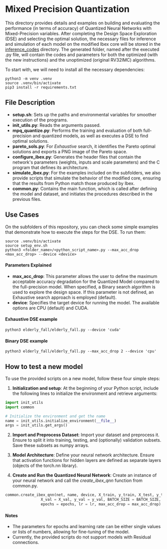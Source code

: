 # Mixed Precision Quantization

This directory provides details and examples on building and evaluating the performance (in terms of accuracy) of Quantized Neural Networks with Mixed-Precision variables. After completing the Design Space Exploration (DSE) and selecting the optimal solution, the necessary files for inference and simulation of each model on the modified Ibex core will be stored in the [inference_codes](https://github.com/alexmr09/Mixed-precision-Neural-Networks-on-RISC-V-Cores/tree/main/inference_codes) directory. The generated folder, named after the executed .py file, will contain the codes and parameters for both the optimized (with the new instructions) and the unoptimized (original RV32IMC) algorithms.

To start with, we will need to install all the necessary dependencies:

```
python3 -m venv .venv
source .venv/bin/activate
pip3 install -r requirements.txt
```

## File Description

- **setup.sh**: Sets up the paths and environmental variables for smoother execution of the programs.
- **init_utils.py**: Reads the arguments passed.
- **mpq_quantize.py**: Performs the training and evaluation of both full-precision and quantized models, as well as executes a DSE to find optimal solutions.
- **pareto_sols.py**: For *Exhaustive* search, it identifies the Pareto optimal solutions and exports a PNG image of the Pareto space.
- **configure_ibex.py**: Generates the header files that contain the network's parameters (weights, inputs and scale parameters) and the C program that defines its architecture.
- **simulate_ibex.py**: For the examples included on the subfolders, we also provide scripts that simulate the behavior of the modified core, ensuring that the results from Python match those produced by Ibex.
- **common.py**: Contains the main function, which is called after defining the model and dataset, and initiates the procedures described in the previous files.


## Use Cases

On the subfolders of this repository, you can check some simple examples that demonstrate how to execute the steps for the DSE. To run them:

```
source .venv/bin/activate
source setup_env.sh
python3 <folder_name>/<python_script_name>.py --max_acc_drop <max_acc_drop> --device <device>
```

#### Parameters Explained

- **max_acc_drop**: This parameter allows the user to define the maximum acceptable accuracy degradation for the Quantized Model compared to the full-precision model. When specified, a Binary search algorithm is used to explore the design space. If this parameter is not defined, an Exhaustive search approach is employed (default).
- **device**: Specifies the target device for running the model. The available options are CPU (default) and CUDA.

#### Exhaustive DSE example

```
python3 elderly_fall/elderly_fall.py --device 'cuda'
```

#### Binary DSE example

```
python3 elderly_fall/elderly_fall.py --max_acc_drop 2 --device 'cpu'
```

## How to test a new model

To use the provided scripts on a new model, follow these four simple steps:

1. **Initialization and setup**: At the beginning of your Python script, include the following lines to initialize the environment and retrieve arguments:

```python
import init_utils
import common

# Initialize the environment and get the name
name = init_utils.initialize_environment(__file__)
args = init_utils.get_args()
```

2. **Import and Preprocess Dataset**: Import your dataset and preprocess it. Ensure to split it into training, testing, and (optionally) validation subsets. Save these subsets as numpy arrays.
   
3. **Model Architecture**: Define your neural network architecture. Ensure that activation functions for hidden layers are defined as separate layers (objects of the torch.nn library).
   
4. **Create and Run the Quantized Neural Network**: Create an instance of your neural network and call the *create_ibex_qnn* function from common.py.
   
```python
common.create_ibex_qnn(net, name, device, X_train, y_train, X_test, y_test, 
                X_val = X_val, y_val = y_val, BATCH_SIZE = BATCH_SIZE, 
                epochs = epochs, lr = lr, max_acc_drop = max_acc_drop)
```

#### Notes
- The parameters for epochs and learning rate can be either single values or lists of numbers, allowing for fine-tuning of the model.
- Currently, the provided scripts do not support models with Residual connections.
